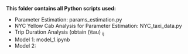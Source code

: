 **This folder contains all Python scripts used:**

* Parameter Estimation: params_estimation.py
* NYC Yellow Cab Analysis for Parameter Estimation: NYC_taxi_data.py
* Trip Duration Analysis (obtain \(\tau\) <sub>ij<sub>
* Model 1: model_1.ipynb
* Model 2: 
